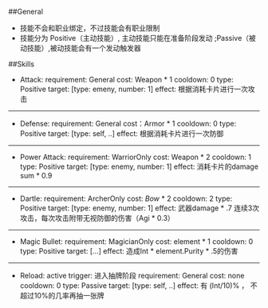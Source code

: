 ##General
- 技能不会和职业绑定，不过技能会有职业限制
- 技能分为 Positive（主动技能）, 主动技能只能在准备阶段发动 ;Passive（被动技能）,被动技能会有一个发动触发器

##Skills
- Attack: 
	requirement: General
    cost: Weapon * 1
    cooldown: 0
    type: Positive
    target: [type: emeny, number: 1]
    effect: 根据消耗卡片进行一次攻击
___

- Defense:
	requirement: General
    cost：Armor * 1
    cooldown: 0
    type: Positive
    target: [type: self, ..]
    effect: 根据消耗卡片进行一次防御
___

- Power Attack:
	requirement: WarriorOnly
    cost: Weapon * 2
    cooldown: 1
    type: Positive
    target: [type: enemy, number: 1]
    effect: 消耗卡片的damage sum * 0.9
___

- Dartle:
	requirement: ArcherOnly
    cost: *Bow* * 2
    cooldown: 2
    type: Positive
    target: [type: enemy, number: 1]
    effect: 武器damage * .7 连续3次攻击，每次攻击附带无视防御的伤害（Agi * 0.3）
___

- Magic Bullet:
	requirement: MagicianOnly
    cost: element * 1
    cooldown: 0
    type: Positive
    target: [...]
    effect: 造成Int * element.Purity * .5的伤害
___

- Reload:
	active trigger: 进入抽牌阶段
	requirement: General
    cost: none
    cooldown: 0
    type: Passive
    target: [type: self, ..]
    effect: 有 (Int/10)% ， 不超过10%的几率再抽一张牌